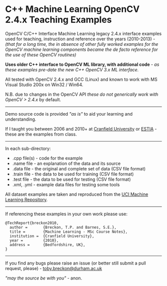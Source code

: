 # C++ Machine Learning OpenCV 2.4.x Teaching Examples

OpenCV C/C++ Interface Machine Learning legacy 2.4.x interface examples used for teaching, instruction and reference over the years (2010-2013) -
_(that for a long time, the in absence of other fully worked examples for the OpenCV machine learning components became the de facto reference for the use of these OpenCV routines)_

**Uses older C++ interface to OpenCV ML library, with additional code** - _as these examples pre-date the new C++ OpenCV 3.x ML interface._

All tested with OpenCV 2.4.x and GCC (Linux) and known to work with MS Visual Studio 200x on Win32 / Win64.

N.B. due to changes in the OpenCV API _these do not generically work with OpenCV > 2.4.x_ by default.

---

Demo source code is provided _"as is"_ to aid your learning and understanding.

If I taught you between 2006 and 2010+ at [Cranfield University](http://www.cranfield.ac.uk) or [ESTIA](http://www.estia.fr) - these are the examples from class.

---

In each sub-directory:

+ .cpp file(s) - code for the example
+ .name file - an explanation of the data and its source
+ .data file - the original and complete set of data (CSV file format)
+ .train file - the data to be used for training (CSV file format)
+ .test file - the data to be used for testing (CSV file format)
+ .xml, .yml - example data files for testing some tools

All dataset examples are taken and reproduced from the [UCI Machine Learning Repository](http://archive.ics.uci.edu/ml/).

---

If referencing these examples in your own work please use:
```
@TechReport{breckon2010,
  author =       {Breckon, T.P. and Barnes, S.E.},
  title =        {Machine Learning - MSc Course Notes},
  institution =  {Cranfield University},
  year =         {2010},
  address =      {Bedfordshire, UK},
}
```

---

If you find any bugs please raise an issue (or better still submit a pull request, please) - toby.breckon@durham.ac.uk

_"may the source be with you"_ - anon.
